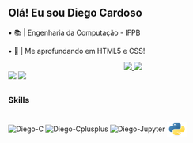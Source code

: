 ## Olá! Eu sou Diego Cardoso

• 📚 | Engenharia da Computação - IFPB

• 📜 | Me aprofundando em HTML5 e CSS!

<div align="center">
  <a href="https://github.com/diegoCBorba">
  <img height="155em" src="https://github-readme-stats.vercel.app/api?username=diegoCBorba&show_icons=true&theme=algolia&include_all_commits=true&count_private=true"/>
  <img height="155em" src="https://github-readme-stats.vercel.app/api/top-langs/?username=diegoCBorba&layout=compact&langs_count=7&theme=algolia"/>
</div>

<div> 
  <a href="https://www.instagram.com/d.iegoborba" target="_blank"><img src="https://img.shields.io/badge/-Instagram-%23E4405F?style=for-the-badge&logo=instagram&logoColor=white" target="_blank"></a>
  <a href="https://www.linkedin.com/in/diego-cardoso-15a624220" target="_blank"><img src="https://img.shields.io/badge/-LinkedIn-%230077B5?style=for-the-badge&logo=linkedin&logoColor=white" target="_blank"></a> 

##

### Skills

</div>
<div style="display: inline_block"><br>    
  <img align="center" alt="Diego-C" height="30" width="40" src="https://cdn.jsdelivr.net/gh/devicons/devicon/icons/c/c-plain.svg" />
  <img align="center" alt="Diego-Cplusplus" height="30" width="40" src="https://cdn.jsdelivr.net/gh/devicons/devicon/icons/cplusplus/cplusplus-plain.svg" />
  <img align="center" alt="Diego-Jupyter" height="30" width="40" src="https://cdn.jsdelivr.net/gh/devicons/devicon/icons/jupyter/jupyter-original-wordmark.svg" />
  <img align="center" alt="Diego-Python" height="30" width="40" src="https://raw.githubusercontent.com/devicons/devicon/master/icons/python/python-original.svg">
</div>
